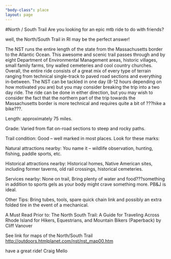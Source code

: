 ```yaml
---
"body-class": place
layout: page
---
```


#North / South Trail
Are you looking for an epic mtb ride to do with friends?

well, the North/South Trail in RI may be the perfect answer!

The NST runs the entire length of the state from the Massachusetts border to the Atlantic Ocean. This awesome and scenic trail passes through and by eight Department of Environmental Management areas, historic villages, small family farms, tiny walled cemeteries and cool country churches. Overall, the entire ride consists of a great mix of every type of terrain ranging from technical single-track to paved road sections and everything in-between. The NST can be tackled in one day (8-12 hours depending on how motivated you are) but you may consider breaking the trip into a two day ride. The ride can be done in either direction, but you may wish to consider the fact that the northern part of the trip towards the Massachusetts border is more technical and requires quite a bit of ???hike a bike???.

Length: approximately 75 miles.

Grade: Varied from flat on-road sections to steep and rocky paths.

Trail condition: Good – well marked in most places. Look for these marks:

Natural attractions nearby: You name it – wildlife observation, hunting, fishing, paddle sports, etc.

Historical attractions nearby: Historical homes, Native American sites, including former taverns, old rail crossings, historical cemeteries.

Services nearby: None on trail, Bring plenty of water and food???something in addition to sports gels as your body might crave something more. PB&J is ideal.

Other Tips: Bring tubes, tools, spare quick chain link and possibly an extra folded tire in the event of a mechanical.

A Must Read Prior to: The North South Trail: A Guide for Traveling Across Rhode Island for Hikers, Equestrians, and Mountain Bikers (Paperback) by Cliff Vanover

See link for maps of the North/South Trail
http://outdoors.htmlplanet.com/nst/nst_map00.htm

have a great ride!
Craig Mello
